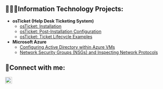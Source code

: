 <h2> 👨🏽‍💻Information Technology Projects:</h2>

- <b>osTicket (Help Desk Ticketing System)</b>
  - [osTicket: Installation](https://github.com/keyunit101/osticket-prereqs)
  - [osTicket: Post-Installation Configuration](https://github.com/keyunit101/post-install-config)
  - [osTicket: Ticket Lifecycle Examples](https://github.com/keyunit101/ticket-lifecycle)
- <b>Microsoft Azure</b>
  - [Configuring Active Directory within Azure VMs](https://github.com/keyunit101/configure-ad)
  - [Network Security Groups (NSGs) and Inspecting Network Protocols](https://github.com/keyunit101/azure-network-protocols)

<h2>🤳Connect with me:</h2>


[<img align="left" alt="Josh | LinkedIn" width="22px" src="https://cdn.jsdelivr.net/npm/simple-icons@v3/icons/linkedin.svg" />][linkedin]



[linkedin]: https://linkedin.com/in/keyon-Alexander


